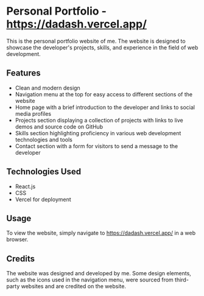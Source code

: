 
# Personal Portfolio - https://dadash.vercel.app/

This is the personal portfolio website of me. The website is designed to showcase the developer's projects, skills, and experience in the field of web development.

## Features

- Clean and modern design
- Navigation menu at the top for easy access to different sections of the website
- Home page with a brief introduction to the developer and links to social media profiles
- Projects section displaying a collection of projects with links to live demos and source code on GitHub
- Skills section highlighting proficiency in various web development technologies and tools
- Contact section with a form for visitors to send a message to the developer

## Technologies Used

- React.js
- CSS
- Vercel for deployment

## Usage

To view the website, simply navigate to https://dadash.vercel.app/ in a web browser.



## Credits

The website was designed and developed by me. Some design elements, such as the icons used in the navigation menu, were sourced from third-party websites and are credited on the website.
